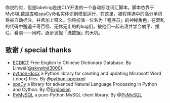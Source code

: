 你说的对，但是labeling是由CLY开发的一个自动标注词汇脚本。脚本依靠于MySQL数据库和spaCy命名实体识别模型运行，在这里，被程序选中的高分单词将被自动标注，并且加上释义​。你将扮演一位名为「程序员」的神秘角色，在混乱的代码中邂逅千奇百怪、无休无止的的bug们，被他们一起击溃并学会躺平、摆烂、看淡——同时，逐步发掘「洗数据」的天坑。

## 致谢 / special thanks

* [ECDICT](https://github.com/skywind3000/ECDICT) Free English to Chinese Dictionary Database. By Linwei(@[skywind3000](https://github.com/skywind3000)).
* [python-docx](https://github.com/python-openxml/python-docx) a Python library for creating and updating Microsoft Word (.docx) files. By @[python-openxml](https://github.com/python-openxml)
* [spaCy](https://github.com/explosion/spaCy) a library for advanced Natural Language Processing in Python and Cython. By @[Explosion](https://github.com/explosion)
* [PyMySQL](https://github.com/PyMySQL/PyMySQL) a pure-Python MySQL client library. By @[PyMySQL](https://github.com/PyMySQL)